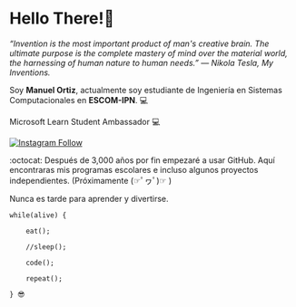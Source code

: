 # Hello There!🦉 

*“Invention is the most important product of man's creative brain. The ultimate purpose is the complete mastery of mind over the material world, the harnessing of human nature to human needs.”
― Nikola Tesla, My Inventions.*

Soy **Manuel Ortiz**, actualmente soy estudiante de Ingeniería en Sistemas Computacionales en **ESCOM-IPN**. 💻

Microsoft Learn Student Ambassador 💻

[![Instagram Follow](https://raw.githubusercontent.com/josephLSalgado/josephLSalgado/main/images/instagram_logo.png)](https://www.instagram.com/manuos_mx/)

:octocat: Después de 3,000 años por fin empezaré a usar GitHub.
Aquí encontraras mis programas escolares e incluso algunos proyectos independientes. (Próximamente (☞ﾟヮﾟ)☞ )

Nunca es tarde para aprender y divertirse.

    while(alive) {

        eat();
    
        //sleep();
  
        code();
    
        repeat();
    
    } 😎
